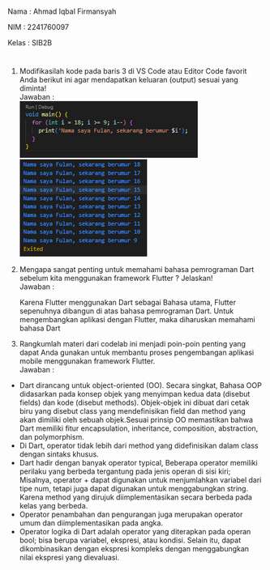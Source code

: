 #

Nama : Ahmad Iqbal Firmansyah

NIM  : 2241760097

Kelas : SIB2B
#

1. Modifikasilah kode pada baris 3 di VS Code atau Editor Code favorit Anda berikut ini agar mendapatkan keluaran (output) sesuai yang diminta!
<br>Jawaban :
<br><img src="img/kodejawaban1.jpg">
<br><img src="img/jawaban1.jpg">

2. Mengapa sangat penting untuk memahami bahasa pemrograman Dart sebelum kita menggunakan framework Flutter ? Jelaskan!
<br>Jawaban :
    
    Karena Flutter menggunakan Dart sebagai Bahasa utama, Flutter sepenuhnya dibangun di atas bahasa pemrograman Dart. Untuk mengembangkan aplikasi dengan Flutter, maka diharuskan memahami bahasa Dart

3. Rangkumlah materi dari codelab ini menjadi poin-poin penting yang dapat Anda gunakan untuk membantu proses pengembangan aplikasi mobile menggunakan framework Flutter.
<br>Jawaban : 
     
* Dart dirancang untuk object-oriented (OO). Secara singkat, Bahasa OOP didasarkan pada konsep objek yang menyimpan kedua data (disebut fields) dan kode (disebut methods). Objek-objek ini dibuat dari cetak biru yang disebut class yang mendefinisikan field dan method yang akan dimiliki oleh sebuah objek.Sesuai prinsip OO memastikan bahwa Dart memiliki fitur encapsulation, inheritance, composition, abstraction, dan polymorphism.
* Di Dart, operator tidak lebih dari method yang didefinisikan dalam class dengan sintaks khusus.
* Dart hadir dengan banyak operator typical, Beberapa operator memiliki perilaku yang berbeda tergantung pada jenis operan di sisi kiri; Misalnya, operator + dapat digunakan untuk menjumlahkan variabel dari tipe num, tetapi juga dapat digunakan untuk menggabungkan string. Karena method yang dirujuk diimplementasikan secara berbeda pada kelas yang berbeda.
* Operator penambahan dan pengurangan juga merupakan operator umum dan diimplementasikan pada angka.
* Operator logika di Dart adalah operator yang diterapkan pada operan bool; bisa berupa variabel, ekspresi, atau kondisi. Selain itu, dapat dikombinasikan dengan ekspresi kompleks dengan menggabungkan nilai ekspresi yang dievaluasi.
    